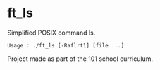 # ft_ls
Simplified POSIX command ls.

`Usage : ./ft_ls [-Raflrt1] [file ...]`

Project made as part of the 101 school curriculum.
